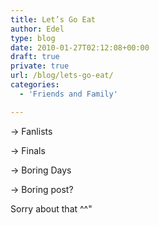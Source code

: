 ```yaml
---
title: Let’s Go Eat
author: Edel
type: blog
date: 2010-01-27T02:12:08+00:00
draft: true
private: true
url: /blog/lets-go-eat/
categories:
  - 'Friends and Family'

---
```

-> Fanlists
  
-> Finals
  
-> Boring Days
  
-> Boring post?

Sorry about that ^^"


